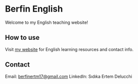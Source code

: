 # Berfin English

Welcome to my English teaching website!

## How to use
Visit [my website](https://your-github-username.github.io/your-repo-name/) for English learning resources and contact info.

## Contact
Email: berfinertm17@gmail.com
LinkedIn: Sıdıka Ertem Delucchi
